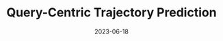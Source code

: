 ---
title: "Query-Centric Trajectory Prediction"
collection: publications
permalink: /publication/qcnet
excerpt: 'A query-centric paradigm for trajectory prediction, enabling streaming scene encoding, parallel multi-agent decoding, multi-modal and long-term prediction.'
date: 2023-06-18
venue: 'CVPR 2023 (rank 1st on Argoverse 1 and Argoverse 2 motion forecasting benchmarks)'
paperurl: 'https://openaccess.thecvf.com/content/CVPR2023/papers/Zhou_Query-Centric_Trajectory_Prediction_CVPR_2023_paper.pdf'
imgurl: 'qcnet.png'
show: true
authors:
    - name: Zikang Zhou
    - name: Jianping Wang
    - name: Yung-Hui Li
    - name: Yu-Kai Huang
links:
    - name: Paper
      link: https://openaccess.thecvf.com/content/CVPR2023/papers/Zhou_Query-Centric_Trajectory_Prediction_CVPR_2023_paper.pdf
    - name: Github
      link: https://github.com/ZikangZhou/QCNet
---